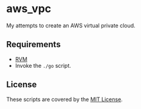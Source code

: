 aws_vpc
=======

My attempts to create an AWS virtual private cloud.


Requirements
------------

- [RVM](https://rvm.io/)
- Invoke the `./go` script.

License
-------

These scripts are covered by the [MIT License](http://www.opensource.org/licenses/mit-license).
